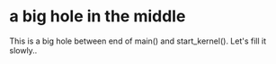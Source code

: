 # a big hole in the middle

This is a big hole between end of main() and start\_kernel(). Let's fill it slowly..
